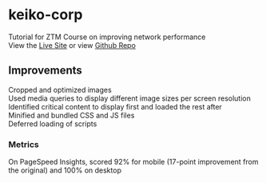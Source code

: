 # keiko-corp
Tutorial for ZTM Course on improving network performance\
View the [Live Site](https://sheenagonzalez.github.io/keiko-corp/) or view [Github Repo](https://github.com/sheenagonzalez/keiko-corp)

## Improvements
Cropped and optimized images\
Used media queries to display different image sizes per screen resolution\
Identified critical content to display first and loaded the rest after\
Minified and bundled CSS and JS files\
Deferred loading of scripts

### Metrics
On PageSpeed Insights, scored 92% for mobile (17-point improvement from the original) and 100% on desktop
